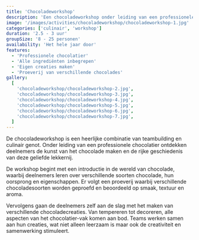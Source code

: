 ```yaml
---
title: 'Chocoladeworkshop'
description: 'Een chocoladeworkshop onder leiding van een professionele chocolatier.'
image: '/images/activities/chocoladeworkshop/chocoladeworkshop-1.jpg'
categories: ['culinair', 'workshop']
duration: '2.5 - 3 uur'
groupSize: '8 - 25 personen'
availability: 'Het hele jaar door'
features:
  - 'Professionele chocolatier'
  - 'Alle ingrediënten inbegrepen'
  - 'Eigen creaties maken'
  - 'Proeverij van verschillende chocolades'
gallery:
  [
    'chocoladeworkshop/chocoladeworkshop-2.jpg',
    'chocoladeworkshop/chocoladeworkshop-3.jpg',
    'chocoladeworkshop/chocoladeworkshop-4.jpg',
    'chocoladeworkshop/chocoladeworkshop-5.jpg',
    'chocoladeworkshop/chocoladeworkshop-6.jpg',
    'chocoladeworkshop/chocoladeworkshop-7.jpg',
  ]
---
```


De chocoladeworkshop is een heerlijke combinatie van teambuilding en culinair genot. Onder leiding van een professionele chocolatier ontdekken deelnemers de kunst van het chocolade maken en de rijke geschiedenis van deze geliefde lekkernij.

De workshop begint met een introductie in de wereld van chocolade, waarbij deelnemers leren over verschillende soorten chocolade, hun oorsprong en eigenschappen. Er volgt een proeverij waarbij verschillende chocoladesoorten worden geproefd en beoordeeld op smaak, textuur en aroma.

Vervolgens gaan de deelnemers zelf aan de slag met het maken van verschillende chocoladecreaties. Van tempereren tot decoreren, alle aspecten van het chocolatier-vak komen aan bod. Teams werken samen aan hun creaties, wat niet alleen leerzaam is maar ook de creativiteit en samenwerking stimuleert.
